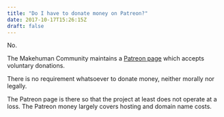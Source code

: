 ```yaml
---
title: "Do I have to donate money on Patreon?"
date: 2017-10-17T15:26:15Z
draft: false
---
```


No.

The Makehuman Community maintains a [Patreon page](https://www.patreon.com/makehuman) which accepts voluntary donations.

There is no requirement whatsoever to donate money, neither morally nor legally. 

The Patreon page is there so that the project at least does not operate at a loss. The Patreon money largely covers
hosting and domain name costs. 
